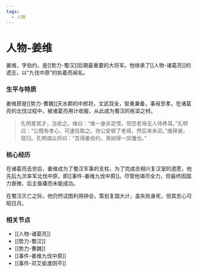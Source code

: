 ```yaml
---
tags:
  - 人物
---
```

# 人物-姜维

姜维，字伯约，是[[势力-蜀汉]]后期最重要的大将军。他继承了[[人物-诸葛亮]]的遗志，以“九伐中原”的执着而闻名。

### 生平与特质

姜维原是[[势力-曹魏]]天水郡的中郎将，文武双全，智勇兼备，事母至孝。在诸葛亮的北伐过程中，被诸葛亮用计收服，从此成为蜀汉的栋梁之材。

> 孔明爱其才，当收之。维曰：“维一身非足惜，但恐老母无人侍养耳。”孔明曰：“公既有孝心，可速往取之。待公安顿了老母，然后来未迟。”维拜谢，径归。孔明谓众将曰：“吾得姜伯约，真如得一凤雏也。”

### 核心经历

在诸葛亮去世后，姜维成为了蜀汉军事的支柱，为了完成丞相兴复汉室的遗愿，他先后九次率军北伐中原，即[[事件-姜维九伐中原]]。尽管他竭尽全力，但最终因国力衰微、后主昏庸而未能成功。

在蜀汉灭亡之际，他仍然试图利用钟会，策划复国大计，虽失败身死，但其忠心可昭日月。

### 相关节点
- [[人物-诸葛亮]]
- [[势力-蜀汉]]
- [[势力-曹魏]]
- [[事件-姜维九伐中原]]
- [[事件-邓艾偷渡阴平]]